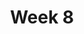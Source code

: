 ---
title: Week 8
weekNumber: 8
days:
- date: 2024-09-19
  events:
    ? '**Lecture 8**{: .label .label-lecture } [Parsing Files with Core Python](lecture/lec08)'
    : ''
- date: 2024-09-21
  events:
    ? '**Lab 8**{: .label .label-lab } [Building Custom Parsers for Biological Formats](lab/lab08)'
    ? '**Homework 8**{: .label .label-hw } [Custom Parsers](hw/hw08) (due Sep 28)'
    : ''

---